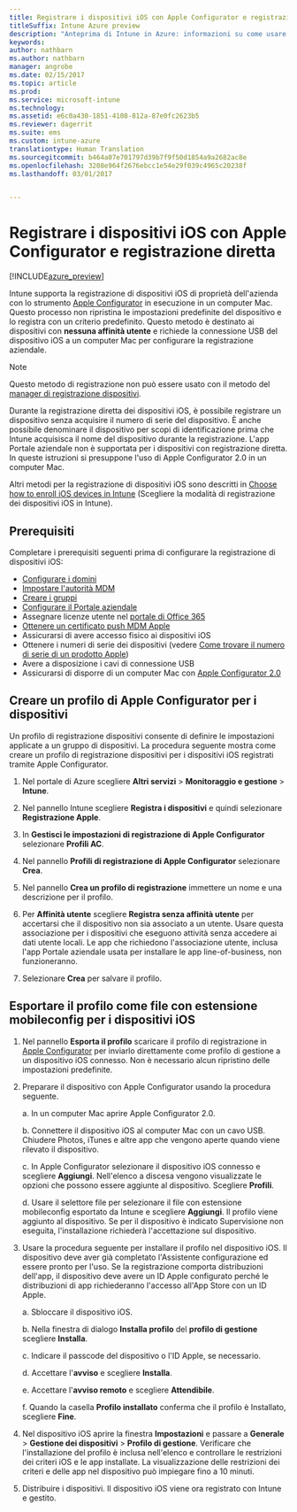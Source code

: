 ```yaml
---
title: Registrare i dispositivi iOS con Apple Configurator e registrazione diretta
titleSuffix: Intune Azure preview
description: "Anteprima di Intune in Azure: informazioni su come usare lo strumento Apple Configurator per registrare i dispositivi iOS di proprietà dell&quot;azienda con la registrazione diretta."
keywords: 
author: nathbarn
ms.author: nathbarn
manager: angrobe
ms.date: 02/15/2017
ms.topic: article
ms.prod: 
ms.service: microsoft-intune
ms.technology: 
ms.assetid: e6c0a430-1851-4108-812a-87e0fc2623b5
ms.reviewer: dagerrit
ms.suite: ems
ms.custom: intune-azure
translationtype: Human Translation
ms.sourcegitcommit: b464a07e701797d39b7f9f50d1854a9a2682ac8e
ms.openlocfilehash: 3208e964f2676ebcc1e54e29f039c4965c20238f
ms.lasthandoff: 03/01/2017


---
```


# <a name="enroll-ios-devices-with-apple-configurator-and-direct-enrollment"></a>Registrare i dispositivi iOS con Apple Configurator e registrazione diretta 

[!INCLUDE[azure_preview](../includes/azure_preview.md)]

Intune supporta la registrazione di dispositivi iOS di proprietà dell'azienda con lo strumento [Apple Configurator](https://itunes.apple.com/us/app/apple-configurator-2/id1037126344?mt=12) in esecuzione in un computer Mac. Questo processo non ripristina le impostazioni predefinite del dispositivo e lo registra con un criterio predefinito. Questo metodo è destinato ai dispositivi con **nessuna affinità utente** e richiede la connessione USB del dispositivo iOS a un computer Mac per configurare la registrazione aziendale.

>[!NOTE]
>Questo metodo di registrazione non può essere usato con il metodo del [manager di registrazione dispositivi](enroll-devices-using-device-enrollment-manager.md).

Durante la registrazione diretta dei dispositivi iOS, è possibile registrare un dispositivo senza acquisire il numero di serie del dispositivo. È anche possibile denominare il dispositivo per scopi di identificazione prima che Intune acquisisca il nome del dispositivo durante la registrazione. L'app Portale aziendale non è supportata per i dispositivi con registrazione diretta. In queste istruzioni si presuppone l'uso di Apple Configurator 2.0 in un computer Mac.

Altri metodi per la registrazione di dispositivi iOS sono descritti in [Choose how to enroll iOS devices in Intune](choose-ios-enrollment-method.md) (Scegliere la modalità di registrazione dei dispositivi iOS in Intune).


## <a name="prerequisites"></a>Prerequisiti

Completare i prerequisiti seguenti prima di configurare la registrazione di dispositivi iOS:

- [Configurare i domini](https://docs.microsoft.com/intune/get-started/start-with-a-paid-subscription-to-microsoft-intune-step-2)
- [Impostare l'autorità MDM](set-mdm-authority.md)
- [Creare i gruppi](https://docs.microsoft.com/intune/get-started/start-with-a-paid-subscription-to-microsoft-intune-step-5)
- [Configurare il Portale aziendale](/intune-azure/manage-apps/company-portal-app)
- Assegnare licenze utente nel [portale di Office 365](http://go.microsoft.com/fwlink/p/?LinkId=698854)
- [Ottenere un certificato push MDM Apple](get-an-apple-mdm-push-certificate.md)
- Assicurarsi di avere accesso fisico ai dispositivi iOS
- Ottenere i numeri di serie dei dispositivi (vedere [Come trovare il numero di serie di un prodotto Apple](https://support.apple.com//HT204308))
- Avere a disposizione i cavi di connessione USB
- Assicurarsi di disporre di un computer Mac con [Apple Configurator 2.0](https://itunes.apple.com/us/app/apple-configurator-2/id1037126344?mt=12)

## <a name="create-an-apple-configurator-profile-for-devices"></a>Creare un profilo di Apple Configurator per i dispositivi

Un profilo di registrazione dispositivi consente di definire le impostazioni applicate a un gruppo di dispositivi. La procedura seguente mostra come creare un profilo di registrazione dispositivi per i dispositivi iOS registrati tramite Apple Configurator.

1. Nel portale di Azure scegliere **Altri servizi** > **Monitoraggio e gestione** > **Intune**.

2. Nel pannello Intune scegliere **Registra i dispositivi** e quindi selezionare **Registrazione Apple**.

3. In **Gestisci le impostazioni di registrazione di Apple Configurator** selezionare **Profili AC**.

4. Nel pannello **Profili di registrazione di Apple Configurator** selezionare **Crea**.

5. Nel pannello **Crea un profilo di registrazione** immettere un nome e una descrizione per il profilo.

6. Per **Affinità utente** scegliere **Registra senza affinità utente** per accertarsi che il dispositivo non sia associato a un utente. Usare questa associazione per i dispositivi che eseguono attività senza accedere ai dati utente locali. Le app che richiedono l'associazione utente, inclusa l'app Portale aziendale usata per installare le app line-of-business, non funzioneranno.

7. Selezionare **Crea** per salvare il profilo.

## <a name="export-the-profile-as-mobileconfig-to-ios-devices"></a>Esportare il profilo come file con estensione mobileconfig per i dispositivi iOS

1. Nel pannello **Esporta il profilo** scaricare il profilo di registrazione in [Apple Configurator](https://itunes.apple.com/us/app/apple-configurator-2/id1037126344?mt=12) per inviarlo direttamente come profilo di gestione a un dispositivo iOS connesso. Non è necessario alcun ripristino delle impostazioni predefinite.

2. Preparare il dispositivo con Apple Configurator usando la procedura seguente.

   a. In un computer Mac aprire Apple Configurator 2.0.

   b. Connettere il dispositivo iOS al computer Mac con un cavo USB. Chiudere Photos, iTunes e altre app che vengono aperte quando viene rilevato il dispositivo.

   c. In Apple Configurator selezionare il dispositivo iOS connesso e scegliere **Aggiungi**. Nell'elenco a discesa vengono visualizzate le opzioni che possono essere aggiunte al dispositivo. Scegliere **Profili**.

   d. Usare il selettore file per selezionare il file con estensione mobileconfig esportato da Intune e scegliere **Aggiungi**. Il profilo viene aggiunto al dispositivo. Se per il dispositivo è indicato Supervisione non eseguita, l'installazione richiederà l'accettazione sul dispositivo.

3. Usare la procedura seguente per installare il profilo nel dispositivo iOS. Il dispositivo deve aver già completato l'Assistente configurazione ed essere pronto per l'uso. Se la registrazione comporta distribuzioni dell'app, il dispositivo deve avere un ID Apple configurato perché le distribuzioni di app richiederanno l'accesso all'App Store con un ID Apple.

   a. Sbloccare il dispositivo iOS.

   b. Nella finestra di dialogo **Installa profilo** del **profilo di gestione** scegliere **Installa**.

   c. Indicare il passcode del dispositivo o l'ID Apple, se necessario.

   d. Accettare l'**avviso** e scegliere **Installa**.

   e. Accettare l'**avviso remoto** e scegliere **Attendibile**.

   f. Quando la casella **Profilo installato** conferma che il profilo è Installato, scegliere **Fine**.

4. Nel dispositivo iOS aprire la finestra **Impostazioni** e passare a **Generale**  >  **Gestione dei dispositivi**  >  **Profilo di gestione**. Verificare che l'installazione del profilo è inclusa nell'elenco e controllare le restrizioni dei criteri iOS e le app installate. La visualizzazione delle restrizioni dei criteri e delle app nel dispositivo può impiegare fino a 10 minuti.

5. Distribuire i dispositivi. Il dispositivo iOS viene ora registrato con Intune e gestito.

